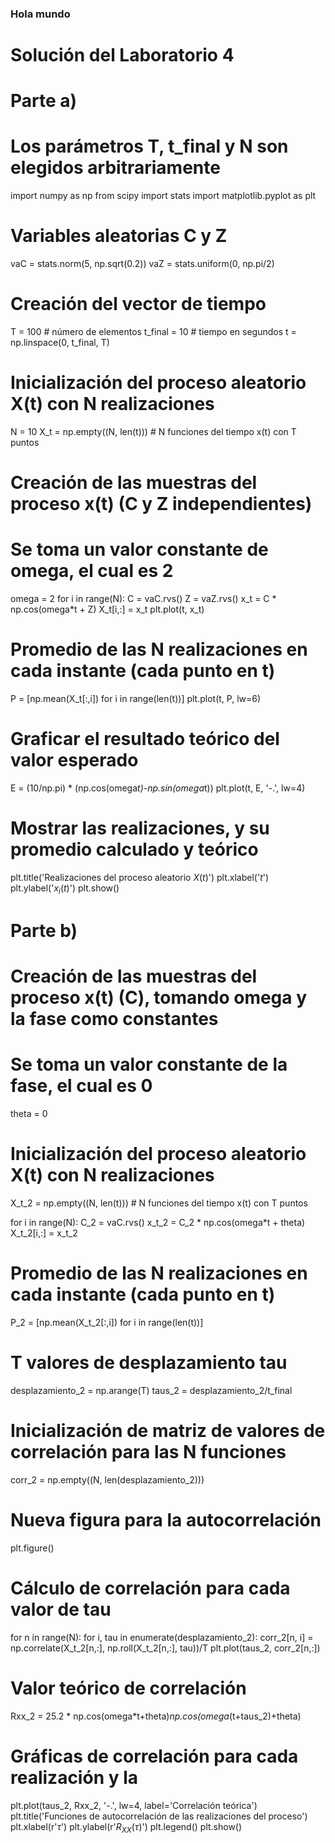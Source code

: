 ### Hola mundo

# Solución del Laboratorio 4

# Parte a)

# Los parámetros T, t_final y N son elegidos arbitrariamente

import numpy as np
from scipy import stats
import matplotlib.pyplot as plt

# Variables aleatorias C y Z
vaC = stats.norm(5, np.sqrt(0.2))
vaZ = stats.uniform(0, np.pi/2)

# Creación del vector de tiempo
T = 100			# número de elementos
t_final = 10	# tiempo en segundos
t = np.linspace(0, t_final, T)

# Inicialización del proceso aleatorio X(t) con N realizaciones
N = 10
X_t = np.empty((N, len(t)))	# N funciones del tiempo x(t) con T puntos

# Creación de las muestras del proceso x(t) (C y Z independientes)
# Se toma un valor constante de omega, el cual es 2
omega = 2
for i in range(N):
	C = vaC.rvs()
	Z = vaZ.rvs()
	x_t = C * np.cos(omega*t + Z)
	X_t[i,:] = x_t
	plt.plot(t, x_t)

# Promedio de las N realizaciones en cada instante (cada punto en t)
P = [np.mean(X_t[:,i]) for i in range(len(t))]
plt.plot(t, P, lw=6)

# Graficar el resultado teórico del valor esperado
E = (10/np.pi) * (np.cos(omega*t)-np.sin(omega*t))
plt.plot(t, E, '-.', lw=4)

# Mostrar las realizaciones, y su promedio calculado y teórico
plt.title('Realizaciones del proceso aleatorio $X(t)$')
plt.xlabel('$t$')
plt.ylabel('$x_i(t)$')
plt.show()

# Parte b)

# Creación de las muestras del proceso x(t) (C), tomando omega y la fase como constantes
# Se toma un valor constante de la fase, el cual es 0
theta = 0

# Inicialización del proceso aleatorio X(t) con N realizaciones
X_t_2 = np.empty((N, len(t)))	# N funciones del tiempo x(t) con T puntos

for i in range(N):
	C_2 = vaC.rvs()
	x_t_2 = C_2 * np.cos(omega*t + theta)
	X_t_2[i,:] = x_t_2

# Promedio de las N realizaciones en cada instante (cada punto en t)
P_2 = [np.mean(X_t_2[:,i]) for i in range(len(t))]

# T valores de desplazamiento tau
desplazamiento_2 = np.arange(T)
taus_2 = desplazamiento_2/t_final

# Inicialización de matriz de valores de correlación para las N funciones
corr_2 = np.empty((N, len(desplazamiento_2)))

# Nueva figura para la autocorrelación
plt.figure()

# Cálculo de correlación para cada valor de tau
for n in range(N):
	for i, tau in enumerate(desplazamiento_2):
		corr_2[n, i] = np.correlate(X_t_2[n,:], np.roll(X_t_2[n,:], tau))/T
	plt.plot(taus_2, corr_2[n,:])

# Valor teórico de correlación
Rxx_2 = 25.2 * np.cos(omega*t+theta)*np.cos(omega*(t+taus_2)+theta)

# Gráficas de correlación para cada realización y la
plt.plot(taus_2, Rxx_2, '-.', lw=4, label='Correlación teórica')
plt.title('Funciones de autocorrelación de las realizaciones del proceso')
plt.xlabel(r'$\tau$')
plt.ylabel(r'$R_{XX}(\tau)$')
plt.legend()
plt.show()
